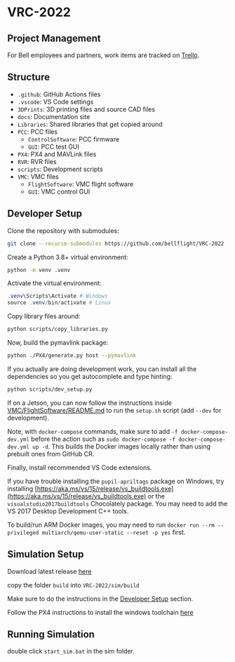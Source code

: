 # VRC-2022

## Project Management

For Bell employees and partners, work items are tracked on [Trello](https://trello.com/bellvrc).

## Structure

- `.github`: GitHub Actions files
- `.vscode`: VS Code settings
- `3DPrints`: 3D printing files and source CAD files
- `docs`: Documentation site
- `Libraries`: Shared libraries that get copied around
- `PCC`: PCC files
  - `ControlSoftware`: PCC firmware
  - `GUI`: PCC test GUI
- `PX4`: PX4 and MAVLink files
- `RVR`: RVR files
- `scripts`: Development scripts
- `VMC`: VMC files
  - `FlightSoftware`: VMC flight software
  - `GUI`: VMC control GUI

## Developer Setup

Clone the repository with submodules:

```bash
git clone --recurse-submodules https://github.com/bellflight/VRC-2022
```

Create a Python 3.8+ virtual environment:

```bash
python -m venv .venv
```

Activate the virtual environment:

```powershell
.venv\Scripts\Activate # Windows
source .venv/bin/activate # Linux
```

Copy library files around:

```bash
python scripts/copy_libraries.py
```

Now, build the pymavlink package:

```bash
python ./PX4/generate.py host --pymavlink
```

If you actually are doing development work, you can install all the dependencies
so you get autocomplete and type hinting:

```bash
python scripts/dev_setup.py
```

If on a Jetson, you can now follow the instructions inside
[VMC/FlightSoftware/README.md](VMC/FlightSoftware/README.md) to run the `setup.sh`
script (add `--dev` for development).

Note, with `docker-compose` commands, make sure to add `-f docker-compose-dev.yml`
before the action such as `sudo docker-compose -f docker-compose-dev.yml up -d`.
This builds the Docker images locally rather than using prebuilt ones from GitHub CR.

Finally, install recommended VS Code extensions.

If you have trouble installing the `pupil-apriltags` package on Windows,
try installing
[https://aka.ms/vs/15/release/vs_buildtools.exe](https://aka.ms/vs/15/release/vs_buildtools.exe)
or the `visualstudio2017buildtools` Chocolately package.
You may need to add the VS 2017 Desktop Development C++ tools.

To build/run ARM Docker images, you may need to run
`docker run --rm --privileged multiarch/qemu-user-static --reset -p yes` first.

## Simulation Setup

Download latest release [here](https://drive.google.com/drive/folders/1BLPB-tV38wj7tiw1isuGrDlHU8-YfX-v?usp=sharing)

copy the folder `build` into `VRC-2022/sim/build`

Make sure to do the instructions in the [Developer Setup](#developer-setup) section.

Follow the PX4 instructions to install the windows toolchain [here](https://docs.px4.io/v1.12/en/dev_setup/dev_env_windows_cygwin.html)

## Running Simulation

double click `start_sim.bat` in the sim folder. 

